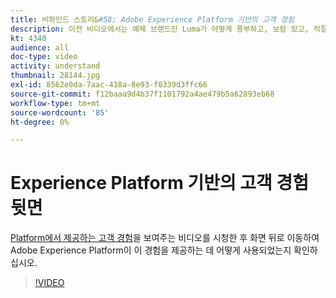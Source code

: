 ```yaml
---
title: 비하인드 스토리&#58; Adobe Experience Platform 기반의 고객 경험
description: 이전 비디오에서는 예제 브랜드인 Luma가 어떻게 풍부하고, 보람 있고, 적절한 고객 경험을 만들 수 있는지 보았습니다. 이 비디오에서는 Adobe Experience Platform을 사용하여 이 여정을 수행하는 방법을 살펴봅니다.
kt: 4340
audience: all
doc-type: video
activity: understand
thumbnail: 28144.jpg
exl-id: 8562e0da-7aac-418a-8e93-f0339d3ffc66
source-git-commit: f12baaa9d4b37f1101792a4ae479b5a62893eb68
workflow-type: tm+mt
source-wordcount: '85'
ht-degree: 0%

---
```


# Experience Platform 기반의 고객 경험 뒷면

[Platform에서 제공하는 고객 경험](customer-experience.md)을 보여주는 비디오를 시청한 후 화면 뒤로 이동하여 Adobe Experience Platform이 이 경험을 제공하는 데 어떻게 사용되었는지 확인하십시오.

>[!VIDEO](https://video.tv.adobe.com/v/28144?quality=12&learn=on)
